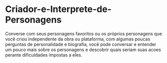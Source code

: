 # Criador-e-Interprete-de-Personagens
Converse com seus personagens favoritos ou os próprios personagens que você criou independente da obra ou plataforma, com algumas poucas perguntas de personalidade e biografia, você pode conversar e entender um pouco mais sobre os personagens e descobrir quais seriam suas acoes perante dificuldades impostas a eles.
